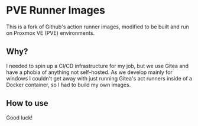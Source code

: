 # PVE Runner Images

This is a fork of Github's action runner images, modified to be built and run on Proxmox VE (PVE) environments.

## Why?

I needed to spin up a CI/CD infrastructure for my job, but we use Gitea and have a phobia of anything not self-hosted. As we develop mainly for windows I couldn't get away with just running Gitea's act runners inside of a Docker container, so I had to build my own images.

## How to use

Good luck!
